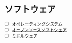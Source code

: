 # ソフトウェア
- [ ] [オペレーティングシステム](OperatingSystem)
- [ ] [オープンソースソフトウェア](OpenSourceSoftware)
- [ ] [ミドルウェア](Middleware)
